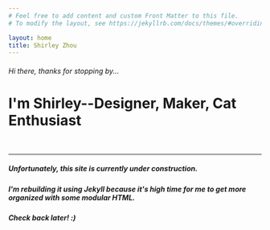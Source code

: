 ```yaml
---
# Feel free to add content and custom Front Matter to this file.
# To modify the layout, see https://jekyllrb.com/docs/themes/#overriding-theme-defaults

layout: home
title: Shirley Zhou
---
```

######  Hi there, thanks for stopping by...
# **I'm Shirley--Designer, Maker, Cat Enthusiast**  
<br>

---
##### Unfortunately, this site is currently under construction.
##### I'm rebuilding it using Jekyll because it's high time for me to get more organized with some modular HTML.

##### Check back later! :)

